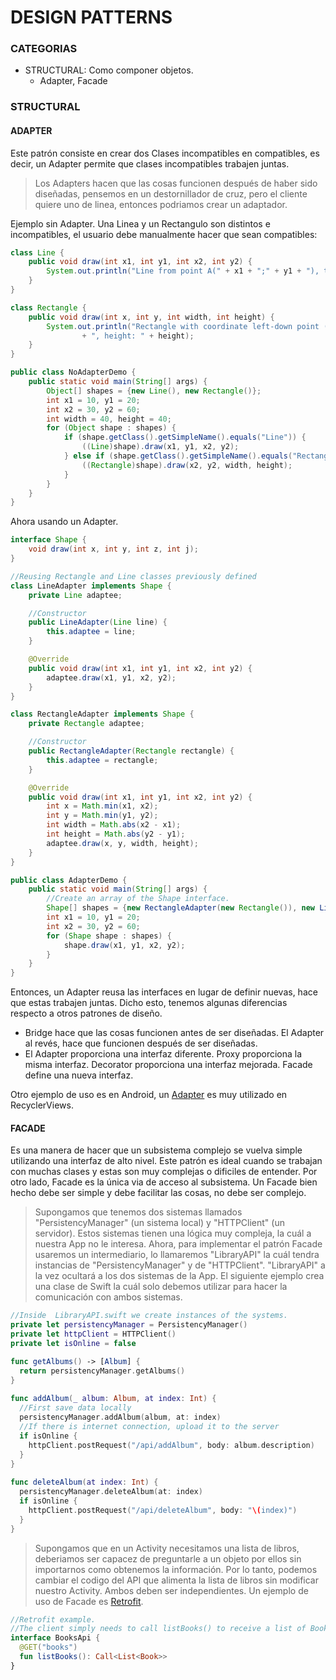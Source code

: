 # DESIGN PATTERNS #

### CATEGORIAS ###

* STRUCTURAL: Como componer objetos.
  - Adapter, Facade

### STRUCTURAL ###
#### ADAPTER ####
Este patrón consiste en crear dos Clases incompatibles en compatibles, es decir, un Adapter permite que clases incompatibles trabajen juntas.

>Los Adapters hacen que las cosas funcionen después de haber sido diseñadas, pensemos en un destornillador de cruz, pero el cliente quiere uno de linea, entonces podriamos crear un adaptador.

Ejemplo sin Adapter. Una Linea y un Rectangulo son distintos e incompatibles, el usuario debe manualmente hacer que sean compatibles:

```Java
class Line {
    public void draw(int x1, int y1, int x2, int y2) {
        System.out.println("Line from point A(" + x1 + ";" + y1 + "), to point B(" + x2 + ";" + y2 + ")");
    }
}

class Rectangle {
    public void draw(int x, int y, int width, int height) {
        System.out.println("Rectangle with coordinate left-down point (" + x + ";" + y + "), width: " + width
                + ", height: " + height);
    }
}

public class NoAdapterDemo {
    public static void main(String[] args) {
        Object[] shapes = {new Line(), new Rectangle()};
        int x1 = 10, y1 = 20;
        int x2 = 30, y2 = 60;
        int width = 40, height = 40;
        for (Object shape : shapes) {
            if (shape.getClass().getSimpleName().equals("Line")) {
                ((Line)shape).draw(x1, y1, x2, y2);
            } else if (shape.getClass().getSimpleName().equals("Rectangle")) {
                ((Rectangle)shape).draw(x2, y2, width, height);
            }
        }
    }
}
```

Ahora usando un Adapter.

```Java
interface Shape {
    void draw(int x, int y, int z, int j);
}

//Reusing Rectangle and Line classes previously defined
class LineAdapter implements Shape {
    private Line adaptee;

    //Constructor
    public LineAdapter(Line line) {
        this.adaptee = line;
    }

    @Override
    public void draw(int x1, int y1, int x2, int y2) {
        adaptee.draw(x1, y1, x2, y2);
    }
}

class RectangleAdapter implements Shape {
    private Rectangle adaptee;

    //Constructor
    public RectangleAdapter(Rectangle rectangle) {
        this.adaptee = rectangle;
    }

    @Override
    public void draw(int x1, int y1, int x2, int y2) {
        int x = Math.min(x1, x2);
        int y = Math.min(y1, y2);
        int width = Math.abs(x2 - x1);
        int height = Math.abs(y2 - y1);
        adaptee.draw(x, y, width, height);
    }
}

public class AdapterDemo {
    public static void main(String[] args) {
        //Create an array of the Shape interface.
        Shape[] shapes = {new RectangleAdapter(new Rectangle()), new LineAdapter(new Line())};
        int x1 = 10, y1 = 20;
        int x2 = 30, y2 = 60;
        for (Shape shape : shapes) {
            shape.draw(x1, y1, x2, y2);
        }
    }
}
```

Entonces, un Adapter reusa las interfaces en lugar de definir nuevas, hace que estas trabajen juntas.
Dicho esto, tenemos algunas diferencias respecto a otros patrones de diseño.

  - Bridge hace que las cosas funcionen antes de ser diseñadas. El Adapter al revés, hace que funcionen después de ser diseñadas.
  - El Adapter proporciona una interfaz diferente. Proxy proporciona la misma interfaz. Decorator proporciona una interfaz mejorada. Facade define una nueva interfaz.

Otro ejemplo de uso es en Android, un [Adapter](https://github.com/richimf/TutosAndroid/blob/master/RecyclerViewTuto/app/src/main/java/com/example/ricardomontesinos/recyclerviewtuto/RecyclerAdapter.java) es muy utilizado en RecyclerViews.


#### FACADE ####

Es una manera de hacer que un subsistema complejo se vuelva simple utilizando una interfaz de alto nivel.
Este patrón es ideal cuando se trabajan con muchas clases y estas son muy complejas o dificiles de entender. Por otro lado, Facade es la única via de acceso al subsistema. Un Facade bien hecho debe ser simple y debe facilitar las cosas, no debe ser complejo.

>Supongamos que tenemos dos sistemas llamados "PersistencyManager" (un sistema local) y "HTTPClient" (un servidor).
Estos sistemas tienen una lógica muy compleja, la cuál a nuestra App no le interesa.
Ahora, para implementar el patrón Facade usaremos un intermediario, lo llamaremos "LibraryAPI" la cuál tendra instancias de "PersistencyManager" y de "HTTPClient".
"LibraryAPI" a la vez ocultará a los dos sistemas de la App. El siguiente ejemplo crea una clase de Swift la cuál solo debemos utilizar para hacer la comunicación con ambos sistemas.

```Swift
//Inside  LibraryAPI.swift we create instances of the systems.
private let persistencyManager = PersistencyManager()
private let httpClient = HTTPClient()
private let isOnline = false

func getAlbums() -> [Album] {
  return persistencyManager.getAlbums()    
}
  
func addAlbum(_ album: Album, at index: Int) {
  //First save data locally
  persistencyManager.addAlbum(album, at: index)
  //If there is internet connection, upload it to the server
  if isOnline {
    httpClient.postRequest("/api/addAlbum", body: album.description)
  }  
}
  
func deleteAlbum(at index: Int) {
  persistencyManager.deleteAlbum(at: index)
  if isOnline {
    httpClient.postRequest("/api/deleteAlbum", body: "\(index)")
  }   
}

```


>Supongamos que en un Activity necesitamos una lista de libros, deberiamos ser capacez de preguntarle a un objeto por ellos sin importarnos como obtenemos la información. Por lo tanto, podemos cambiar el codigo del API que alimenta la lista de libros sin modificar nuestro Activity. Ambos deben ser independientes. Un ejemplo de uso de Facade es [Retrofit](http://square.github.io/retrofit/).

```Kotlin
//Retrofit example.
//The client simply needs to call listBooks() to receive a list of Book objects.
interface BooksApi {
  @GET("books")
  fun listBooks(): Call<List<Book>>
}
```































